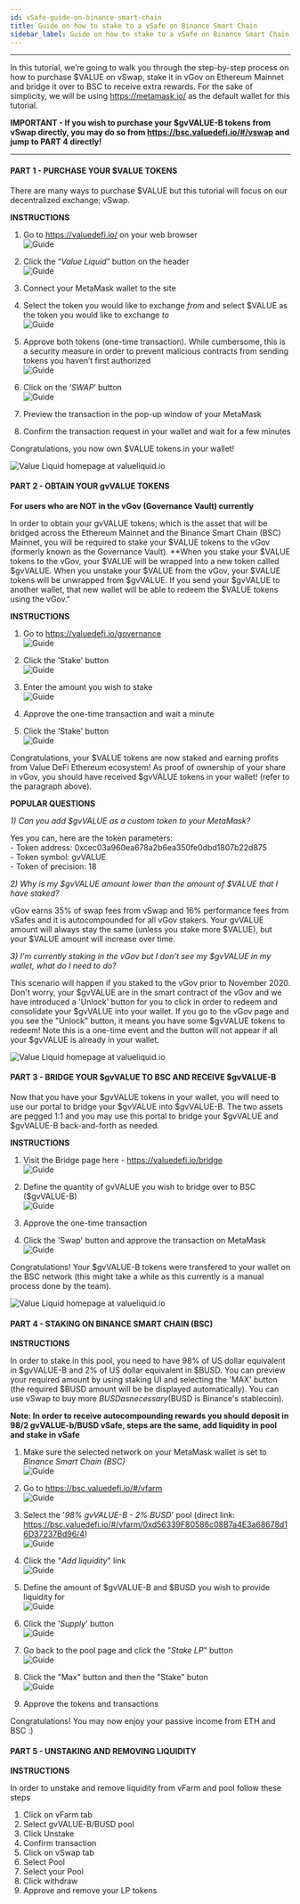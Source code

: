 ```yaml
---
id: vSafe-guide-on-binance-smart-chain
title: Guide on how to stake to a vSafe on Binance Smart Chain
sidebar_label: Guide on how to stake to a vSafe on Binance Smart Chain
---
```


--- 

In this tutorial, we’re going to walk you through the step-by-step process on how to purchase $VALUE on vSwap, stake it in vGov on Ethereum Mainnet and bridge it over to BSC to receive extra rewards. For the sake of simplicity, we will be using https://metamask.io/ as the default wallet for this tutorial.

**IMPORTANT - If you wish to purchase your $gvVALUE-B tokens from vSwap directly, you may do so from https://bsc.valuedefi.io/#/vswap and jump to PART 4 directly!**

---

#### PART 1 - PURCHASE YOUR $VALUE TOKENS

There are many ways to purchase $VALUE but this tutorial will focus on our decentralized exchange; vSwap.

**INSTRUCTIONS**

1. Go to https://valuedefi.io/ on your web browser  
![Guide](img/gvVALUE_1_1.png)

2. Click the “_Value Liquid_” button on the header  
![Guide](img/gvVALUE_1_2.png)

3. Connect your MetaMask wallet to the site

4. Select the token you would like to exchange _from_ and select $VALUE as the token you would like to exchange _to_  
![Guide](img/gvVALUE_1_5.png)

5. Approve both tokens (one-time transaction). While cumbersome, this is a security measure in order to prevent malicious contracts from sending tokens you haven’t first authorized  
![Guide](img/gvVALUE_1_6.png)

6. Click on the ‘_SWAP_’ button  
![Guide](img/gvVALUE_1_7.png)

7. Preview the transaction in the pop-up window of your MetaMask

8. Confirm the transaction request in your wallet and wait for a few minutes

Congratulations, you now own $VALUE tokens in your wallet!

![Value Liquid homepage at valueliquid.io](img/seperator.png)

#### PART 2 - OBTAIN YOUR gvVALUE TOKENS

**For users who are NOT in the vGov (Governance Vault) currently**

In order to obtain your gvVALUE tokens; which is the asset that will be bridged across the Ethereum Mainnet and the Binance Smart Chain (BSC) Mainnet, you will be required to stake your $VALUE tokens to the vGov (formerly known as the Governance Vault). **When you stake your $VALUE tokens to the vGov, your $VALUE will be wrapped into a new token called $gvVALUE. When you unstake your $VALUE from the vGov, your $VALUE tokens will be unwrapped from $gvVALUE. If you send your $gvVALUE to another wallet, that new wallet will be able to redeem the $VALUE tokens using the vGov."

**INSTRUCTIONS**

1. Go to https://valuedefi.io/governance  
![Guide](img/gvVALUE_2_1.png)

2. Click the 'Stake' button  
![Guide](img/gvVALUE_2_2.png)

3. Enter the amount you wish to stake  
![Guide](img/gvVALUE_2_3.png)

4. Approve the one-time transaction and wait a minute

5. Click the 'Stake' button  
![Guide](img/gvVALUE_2_5.png)

Congratulations, your $VALUE tokens are now staked and earning profits from Value DeFi Ethereum ecosystem! As proof of ownership of your share in vGov, you should have received $gvVALUE tokens in your wallet! (refer to the paragraph above).
 
 
**POPULAR QUESTIONS**

_1) Can you add $gvVALUE as a custom token to your MetaMask?_

Yes you can, here are the token parameters:  
    - Token address: 0xcec03a960ea678a2b6ea350fe0dbd1807b22d875  
    - Token symbol: gvVALUE  
    - Token of precision: 18  

_2) Why is my $gvVALUE amount lower than the amount of $VALUE that I have staked?_

vGov earns 35% of swap fees from vSwap and 16% performance fees from vSafes and it is autocompounded for all vGov stakers. Your gvVALUE amount will always stay the same (unless you stake more $VALUE), but your $VALUE amount will increase over time.

_3) I'm currently staking in the vGov but I don't see my $gvVALUE in my wallet, what do I need to do?_  

This scenario will happen if you staked to the vGov prior to November 2020. Don't worry, your $gvVALUE are in the smart contract of the vGov and we have introduced a 'Unlock' button for you to click in order to redeem and consolidate your $gvVALUE into your wallet. If you go to the vGov page and you see the "Unlock" button, it means you have some $gvVALUE tokens to redeem! Note this is a one-time event and the button will not appear if all your $gvVALUE is already in your wallet.	

![Value Liquid homepage at valueliquid.io](img/seperator.png)
 
#### PART 3 - BRIDGE YOUR $gvVALUE TO BSC AND RECEIVE $gvVALUE-B

Now that you have your $gvVALUE tokens in your wallet, you will need to use our portal to bridge your $gvVALUE into $gvVALUE-B.  The two assets are pegged 1:1 and you may use this portal to bridge your $gvVALUE and $gvVALUE-B back-and-forth as needed.

**INSTRUCTIONS**

1. Visit the Bridge page here - https://valuedefi.io/bridge  
![Guide](img/gvVALUE_3_1_.png)

2. Define the quantity of gvVALUE you wish to bridge over to BSC ($gvVALUE-B)  
![Guide](img/gvVALUE_3_2_.png)

3. Approve the one-time transaction  

4. Click the 'Swap' button and approve the transaction on MetaMask  
![Guide](img/gvVALUE_3_4_.png)

Congratulations! Your $gvVALUE-B tokens were transfered to your wallet on the BSC network (this might take a while as this currently is a manual process done by the team).

![Value Liquid homepage at valueliquid.io](img/seperator.png)

#### PART 4 - STAKING ON BINANCE SMART CHAIN (BSC)

**INSTRUCTIONS**

In order to stake in this pool, you need to have 98% of US dollar equivalent in $gvVALUE-B and 2% of US dollar equivalent in $BUSD.  You can preview your required amount by using staking UI and selecting the 'MAX' button (the required $BUSD amount will be be displayed automatically). You can use vSwap to buy more $BUSD as necessary ($BUSD is Binance's stablecoin).

**Note: In order to receive autocompounding rewards you should deposit in 98/2 gvVALUE-b/BUSD vSafe, steps are the same, add liquidity in pool and stake in vSafe**

1. Make sure the selected network on your MetaMask wallet is set to _Binance Smart Chain (BSC)_  
![Guide](img/gvVALUE_4_1.png)

2. Go to https://bsc.valuedefi.io/#/vfarm  
![Guide](img/gvVALUE_4_2.png)

3. Select the '_98% gvVALUE-B - 2% BUSD_' pool (direct link: https://bsc.valuedefi.io/#/vfarm/0xd56339F80586c08B7a4E3a68678d16D37237Bd96/4)  
![Guide](img/gvVALUE_4_3.png)

4. Click the "_Add liquidity_" link  
![Guide](img/gvVALUE_4_4.png)

5. Define the amount of $gvVALUE-B and $BUSD you wish to provide liquidity for  
![Guide](img/gvVALUE_4_5.png)

6. Click the '_Supply_' button  
![Guide](img/gvVALUE_4_6.png)

7. Go back to the pool page and click the "_Stake LP_" button  
![Guide](img/gvVALUE_4_7.png)

8. Click the "Max" button and then the "Stake" buton  
![Guide](img/gvVALUE_4_8.png)

9. Approve the tokens and transactions  

Congratulations! You may now enjoy your passive income from ETH and BSC :)

#### PART 5 - UNSTAKING AND REMOVING LIQUIDITY

**INSTRUCTIONS**

In order to unstake and remove liquidity from vFarm and pool follow these steps

1. Click on vFarm tab
2. Select gvVALUE-B/BUSD pool
3. Click Unstake
4. Confirm transaction
5. Click on vSwap tab
6. Select Pool 
7. Select your Pool
8. Click withdraw
9. Approve and remove your LP tokens
